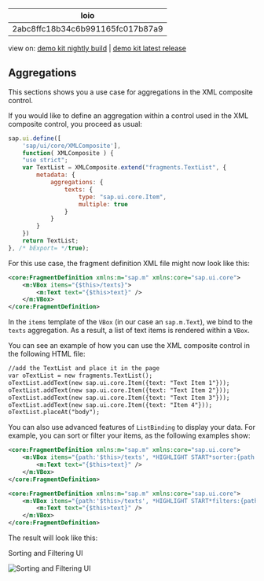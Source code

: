 <!-- loio2abc8ffc18b34c6b991165fc017b87a9 -->

| loio |
| -----|
| 2abc8ffc18b34c6b991165fc017b87a9 |

<div id="loio">

view on: [demo kit nightly build](https://openui5nightly.hana.ondemand.com/#/topic/2abc8ffc18b34c6b991165fc017b87a9) | [demo kit latest release](https://openui5.hana.ondemand.com/#/topic/2abc8ffc18b34c6b991165fc017b87a9)</div>

## Aggregations

This sections shows you a use case for aggregations in the XML composite control.

If you would like to define an aggregation within a control used in the XML composite control, you proceed as usual:

``` js
sap.ui.define([
    'sap/ui/core/XMLComposite'], 
    function( XMLComposite ) {
    "use strict";
    var TextList = XMLComposite.extend("fragments.TextList", {
        metadata: {
            aggregations: {
                texts: { 
                    type: "sap.ui.core.Item",
                    multiple: true
                }
            }
        }
    })
    return TextList;
}, /* bExport= */true);
```

For this use case, the fragment definition XML file might now look like this:

``` xml
<core:FragmentDefinition xmlns:m="sap.m" xmlns:core="sap.ui.core">
    <m:VBox items="{$this>/texts}">
        <m:Text text="{$this>text}" />
    </m:VBox>
</core:FragmentDefinition>
```

In the `items` template of the `VBox` \(in our case an `sap.m.Text`\), we bind to the `texts` aggregation. As a result, a list of text items is rendered within a `VBox`.

You can see an example of how you can use the XML composite control in the following HTML file:

``` html
//add the TextList and place it in the page
var oTextList = new fragments.TextList();
oTextList.addText(new sap.ui.core.Item({text: "Text Item 1"}));
oTextList.addText(new sap.ui.core.Item({text: "Text Item 2"}));
oTextList.addText(new sap.ui.core.Item({text: "Text Item 3"}));
oTextList.addText(new sap.ui.core.Item({text: "Item 4"}));
oTextList.placeAt("body");
```

You can also use advanced features of `ListBinding` to display your data. For example, you can sort or filter your items, as the following examples show:

``` xml
<core:FragmentDefinition xmlns:m="sap.m" xmlns:core="sap.ui.core">
    <m:VBox items="{path:'$this>/texts', *HIGHLIGHT START*sorter:{path:'text', descending:true}}*HIGHLIGHT END*">
        <m:Text text="{$this>text}" />
    </m:VBox>
</core:FragmentDefinition>
```

``` xml
<core:FragmentDefinition xmlns:m="sap.m" xmlns:core="sap.ui.core">
    <m:VBox items="{path:'$this>/texts', *HIGHLIGHT START*filters:{path:'text', operator:'Contains', value1:'Text'}, sorter:{path:'text', descending:true}}">*HIGHLIGHT END*
        <m:Text text="{$this>text}" />
    </m:VBox>
</core:FragmentDefinition>
```

The result will look like this:

   
  
Sorting and Filtering UI<a name="loio2abc8ffc18b34c6b991165fc017b87a9__fig_h32_qwp_d1b"/>

 ![](loio6c84778a1b374791b925b703f4213f83_LowRes.png "Sorting and Filtering UI") 

